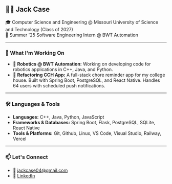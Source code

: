 ## 🧑‍💻 Jack Case

🎓 Computer Science and Engineering @ Missouri University of Science and Technology (Class of 2027)  
💼 Summer '25 Software Engineering Intern @ BWT Automation  

---

### 🚀 What I'm Working On

- 🤖 **Robotics @ BWT Automation:** Working on developing code for robotics applications in C++, Java, and Python.
- 📱 **Refactoring CCH App:** A full-stack chore reminder app for my college house. Built with Spring Boot, PostgreSQL, and React Native. Handles 64 users with scheduled push notifications.

---

### 🛠️ Languages & Tools

- **Languages:** C++, Java, Python, JavaScript
- **Frameworks & Databases:** Spring Boot, Flask, PostgreSQL, SQLite, React Native
- **Tools & Platforms:** Git, Github, Linux, VS Code, Visual Studio, Railway, Vercel

---

### 📫 Let's Connect

- 📧 jackcase04@gmail.com
- 💼 [LinkedIn](https://www.linkedin.com/in/Jack-Case04/)
